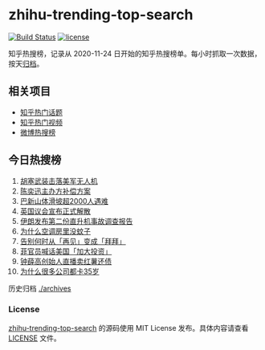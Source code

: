 # zhihu-trending-top-search

[![Build Status](https://github.com/justjavac/zhihu-trending-top-search/workflows/ci/badge.svg?branch=main)](https://github.com/justjavac/zhihu-trending-top-search/actions)
[![license](https://img.shields.io/github/license/justjavac/zhihu-trending-top-search)](https://github.com/justjavac/zhihu-trending-top-search/blob/main/LICENSE)

知乎热搜榜，记录从 2020-11-24 日开始的知乎热搜榜单。每小时抓取一次数据，按天[归档](./archives)。

## 相关项目

- [知乎热门话题](https://github.com/justjavac/zhihu-trending-hot-questions)
- [知乎热门视频](https://github.com/justjavac/zhihu-trending-hot-video)
- [微博热搜榜](https://github.com/justjavac/weibo-trending-hot-search)

## 今日热搜榜

<!-- BEGIN -->
<!-- 最后更新时间 Sun Jun 02 2024 08:40:41 GMT+0800 (China Standard Time) -->

1. [胡塞武装击落美军无人机](https://www.zhihu.com/search?q=%E8%83%A1%E5%A1%9E%E6%AD%A6%E8%A3%85%E5%87%BB%E8%90%BD%E7%BE%8E%E5%86%9B%E6%97%A0%E4%BA%BA%E6%9C%BA)
1. [陈奕迅主办方补偿方案](https://www.zhihu.com/search?q=%E9%99%88%E5%A5%95%E8%BF%85%E4%B8%BB%E5%8A%9E%E6%96%B9%E8%A1%A5%E5%81%BF%E6%96%B9%E6%A1%88)
1. [巴新山体滑坡超2000人遇难](https://www.zhihu.com/search?q=%E5%B7%B4%E6%96%B0%E5%B1%B1%E4%BD%93%E6%BB%91%E5%9D%A1%E8%B6%852000%E4%BA%BA%E9%81%87%E9%9A%BE)
1. [英国议会宣布正式解散](https://www.zhihu.com/search?q=%E8%8B%B1%E5%9B%BD%E8%AE%AE%E4%BC%9A%E5%AE%A3%E5%B8%83%E6%AD%A3%E5%BC%8F%E8%A7%A3%E6%95%A3)
1. [伊朗发布第二份直升机事故调查报告](https://www.zhihu.com/search?q=%E4%BC%8A%E6%9C%97%E5%8F%91%E5%B8%83%E7%AC%AC%E4%BA%8C%E4%BB%BD%E7%9B%B4%E5%8D%87%E6%9C%BA%E4%BA%8B%E6%95%85%E8%B0%83%E6%9F%A5%E6%8A%A5%E5%91%8A)
1. [为什么空调房里没蚊子](https://www.zhihu.com/search?q=%E4%B8%BA%E4%BB%80%E4%B9%88%E7%A9%BA%E8%B0%83%E6%88%BF%E9%87%8C%E6%B2%A1%E8%9A%8A%E5%AD%90)
1. [告别何时从「再见」变成「拜拜」](https://www.zhihu.com/search?q=%E5%91%8A%E5%88%AB%E4%BD%95%E6%97%B6%E4%BB%8E%E3%80%8C%E5%86%8D%E8%A7%81%E3%80%8D%E5%8F%98%E6%88%90%E3%80%8C%E6%8B%9C%E6%8B%9C%E3%80%8D)
1. [菲官员喊话美国「加大投资」](https://www.zhihu.com/search?q=%E8%8F%B2%E5%AE%98%E5%91%98%E5%96%8A%E8%AF%9D%E7%BE%8E%E5%9B%BD%E3%80%8C%E5%8A%A0%E5%A4%A7%E6%8A%95%E8%B5%84%E3%80%8D)
1. [钟薛高创始人直播卖红薯还债](https://www.zhihu.com/search?q=%E9%92%9F%E8%96%9B%E9%AB%98%E5%88%9B%E5%A7%8B%E4%BA%BA%E7%9B%B4%E6%92%AD%E5%8D%96%E7%BA%A2%E8%96%AF%E8%BF%98%E5%80%BA)
1. [为什么很多公司都卡35岁](https://www.zhihu.com/search?q=%E4%B8%BA%E4%BB%80%E4%B9%88%E5%BE%88%E5%A4%9A%E5%85%AC%E5%8F%B8%E9%83%BD%E5%8D%A135%E5%B2%81)

<!-- END -->

历史归档 [./archives](./archives)

### License

[zhihu-trending-top-search](https://github.com/justjavac/zhihu-trending-top-search) 的源码使用 MIT License
发布。具体内容请查看 [LICENSE](./LICENSE) 文件。
